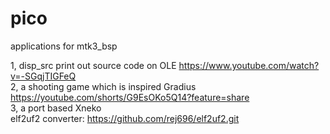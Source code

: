 # pico
applications for mtk3_bsp

1, disp_src print out source code on OLE   https://www.youtube.com/watch?v=-SGqjTIGFeQ  
2, a shooting game which is inspired Gradius    https://youtube.com/shorts/G9EsOKo5Q14?feature=share  
3, a port based Xneko  
elf2uf2 converter: https://github.com/rej696/elf2uf2.git
